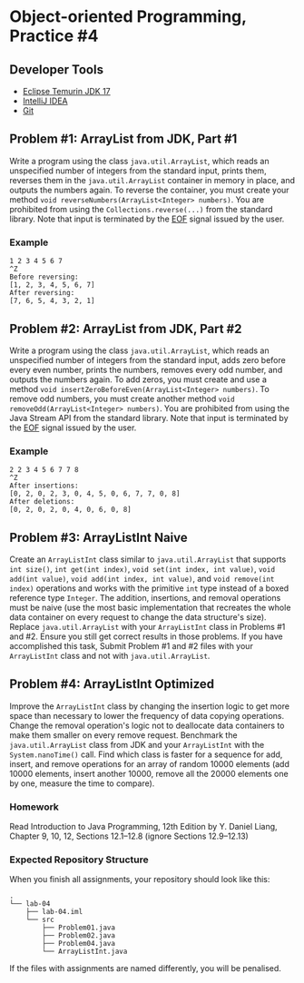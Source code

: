 Object-oriented Programming, Practice #4
========================================

## Developer Tools

* [Eclipse Temurin JDK 17](https://adoptium.net)
* [IntelliJ IDEA](https://www.jetbrains.com/idea/download)
* [Git](https://git-scm.com)

## Problem #1: ArrayList from JDK, Part #1

Write a program using the class `java.util.ArrayList`, which reads an unspecified number of integers from the standard input, prints them, reverses them in the `java.util.ArrayList` container in memory in place, and outputs the numbers again. To reverse the container, you must create your method `void reverseNumbers(ArrayList<Integer> numbers)`. You are prohibited from using the `Collections.reverse(...)` from the standard library. Note that input is terminated by the [EOF](https://en.wikipedia.org/wiki/End-of-file) signal issued by the user.

### Example

```
1 2 3 4 5 6 7
^Z
Before reversing:
[1, 2, 3, 4, 5, 6, 7]
After reversing:
[7, 6, 5, 4, 3, 2, 1]
```

## Problem #2: ArrayList from JDK, Part #2

Write a program using the class `java.util.ArrayList`, which reads an unspecified number of integers from the standard input, adds zero before every even number, prints the numbers, removes every odd number, and outputs the numbers again. To add zeros, you must create and use a method `void insertZeroBeforeEven(ArrayList<Integer> numbers)`. To remove odd numbers, you must create another method `void removeOdd(ArrayList<Integer> numbers)`. You are prohibited from using the Java Stream API from the standard library. Note that input is terminated by the [EOF](https://en.wikipedia.org/wiki/End-of-file) signal issued by the user.

### Example

```
2 2 3 4 5 6 7 7 8
^Z
After insertions:
[0, 2, 0, 2, 3, 0, 4, 5, 0, 6, 7, 7, 0, 8]
After deletions:
[0, 2, 0, 2, 0, 4, 0, 6, 0, 8]
```

## Problem #3: ArrayListInt Naive

Create an `ArrayListInt` class similar to `java.util.ArrayList` that supports `int size()`, `int get(int index)`, `void set(int index, int value)`, `void add(int value)`, `void add(int index, int value)`, and `void remove(int index)` operations and works with the primitive `int` type instead of a boxed reference type `Integer`. The addition, insertions, and removal operations must be naive (use the most basic implementation that recreates the whole data container on every request to change the data structure's size). Replace `java.util.ArrayList` with your `ArrayListInt` class in Problems #1 and #2. Ensure you still get correct results in those problems. If you have accomplished this task, Submit Problem #1 and #2 files with your `ArrayListInt` class and not with `java.util.ArrayList`.

## Problem #4: ArrayListInt Optimized

Improve the `ArrayListInt` class by changing the insertion logic to get more space than necessary to lower the frequency of data copying operations. Change the removal operation's logic not to deallocate data containers to make them smaller on every remove request. Benchmark the `java.util.ArrayList` class from JDK and your `ArrayListInt` with the `System.nanoTime()` call. Find which class is faster for a sequence for add, insert, and remove operations for an array of random 10000 elements (add 10000 elements, insert another 10000, remove all the 20000 elements one by one, measure the time to compare).

### Homework

Read Introduction to Java Programming, 12th Edition by Y. Daniel Liang, Chapter 9, 10, 12, Sections 12.1–12.8 (ignore Sections 12.9–12.13)

### Expected Repository Structure

When you finish all assignments, your repository should look like this:

```
.
└── lab-04
    ├── lab-04.iml
    └── src
        ├── Problem01.java
        ├── Problem02.java
        ├── Problem04.java
        └── ArrayListInt.java
```

If the files with assignments are named differently, you will be penalised.
